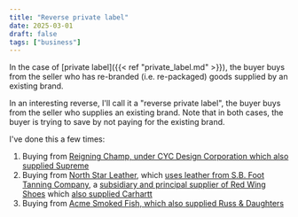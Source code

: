 ```yaml
---
title: "Reverse private label"
date: 2025-03-01
draft: false
tags: ["business"]
---
```

In the case of [private label]({{< ref "private_label.md" >}}), the buyer buys from the seller who has re-branded (i.e. re-packaged) goods supplied by an existing brand.

In an interesting reverse, I'll call it a "reverse private label", the buyer buys from the seller who supplies an existing brand. Note that in both cases, the buyer is trying to save by not paying for the existing brand.

I've done this a few times:
1. Buying from [Reigning Champ, under CYC Design Corporation which also supplied Supreme](https://www.grailed.com/drycleanonly/cyc-corp-reigning-champ-history)
2. Buying from [North Star Leather](https://www.nstarleather.com/optimizer/category/Belts.html), which [uses leather from S.B. Foot Tanning Company](https://www.nstarleather.com/optimizer/category/SBFootHeritageLeather.html), a [subsidiary and principal supplier of Red Wing Shoes](https://en.wikipedia.org/wiki/S._B._Foot_Tanning_Company) which [also supplied Carhartt](https://en.wikipedia.org/wiki/Red_Wing_Shoes)
3. Buying from [Acme Smoked Fish, which also supplied Russ & Daughters](https://acmesmokedfish.com/blogs/news/the-house-that-lox-built)
